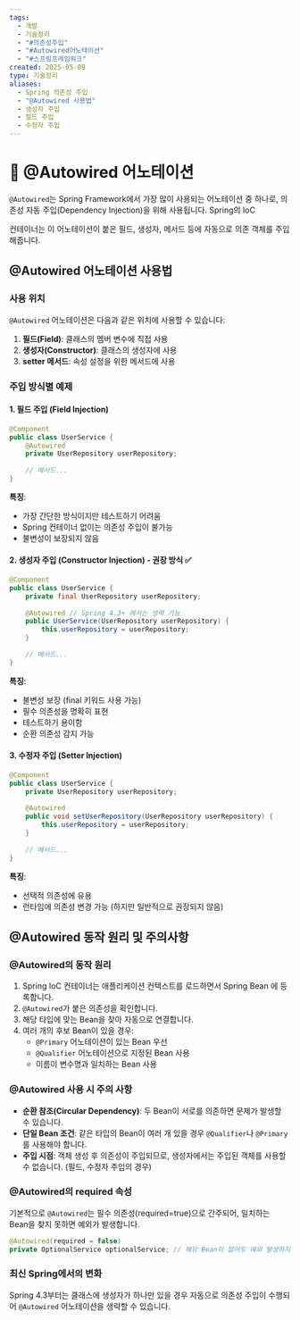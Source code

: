 ```yaml
---
tags:
  - 개발
  - 기술정리
  - "#의존성주입"
  - "#Autowired어노테이션"
  - "#스프링프레임워크"
created: 2025-05-08
type: 기술정리
aliases:
  - Spring 의존성 주입
  - "@Autowired 사용법"
  - 생성자 주입
  - 필드 주입
  - 수정자 주입
---
```


# 📘 @Autowired 어노테이션

`@Autowired`는 Spring Framework에서 가장 많이 사용되는 어노테이션 중 하나로, 의존성 자동 주입(Dependency Injection)을 위해 사용됩니다. Spring의  IoC 

컨테이너는 이 어노테이션이 붙은 필드, 생성자, 메서드 등에 자동으로 의존 객체를 주입해줍니다.

## @Autowired 어노테이션 사용법

### 사용 위치

`@Autowired` 어노테이션은 다음과 같은 위치에 사용할 수 있습니다:

1. **필드(Field)**: 클래스의 멤버 변수에 직접 사용
2. **생성자(Constructor)**: 클래스의 생성자에 사용
3. **setter 메서드**: 속성 설정을 위한 메서드에 사용

### 주입 방식별 예제

#### 1. 필드 주입 (Field Injection)

```java
@Component
public class UserService {
    @Autowired
    private UserRepository userRepository;
    
    // 메서드...
}
```

**특징**:
- 가장 간단한 방식이지만 테스트하기 어려움
- Spring 컨테이너 없이는 의존성 주입이 불가능
- 불변성이 보장되지 않음

#### 2. 생성자 주입 (Constructor Injection) - 권장 방식 ✅

```java
@Component
public class UserService {
    private final UserRepository userRepository;
    
    @Autowired // Spring 4.3+ 에서는 생략 가능
    public UserService(UserRepository userRepository) {
        this.userRepository = userRepository;
    }
    
    // 메서드...
}
```

**특징**:
- 불변성 보장 (final 키워드 사용 가능)
- 필수 의존성을 명확히 표현
- 테스트하기 용이함
- 순환 의존성 감지 가능

#### 3. 수정자 주입 (Setter Injection)

```java
@Component
public class UserService {
    private UserRepository userRepository;
    
    @Autowired
    public void setUserRepository(UserRepository userRepository) {
        this.userRepository = userRepository;
    }
    
    // 메서드...
}
```

**특징**:
- 선택적 의존성에 유용
- 런타임에 의존성 변경 가능 (하지만 일반적으로 권장되지 않음)

## @Autowired 동작 원리 및 주의사항

### @Autowired의 동작 원리

1. Spring IoC 컨테이너는 애플리케이션 컨텍스트를 로드하면서 Spring Bean 에 등록합니다.
2. `@Autowired`가 붙은 의존성을 확인합니다.
3. 해당 타입에 맞는 Bean을 찾아 자동으로 연결합니다.
4. 여러 개의 후보 Bean이 있을 경우:
   - `@Primary` 어노테이션이 있는 Bean 우선
   - `@Qualifier` 어노테이션으로 지정된 Bean 사용
   - 이름이 변수명과 일치하는 Bean 사용

### @Autowired 사용 시 주의 사항

- **순환 참조(Circular Dependency)**: 두 Bean이 서로를 의존하면 문제가 발생할 수 있습니다.
- **단일 Bean 조건**: 같은 타입의 Bean이 여러 개 있을 경우 `@Qualifier`나 `@Primary`를 사용해야 합니다.
- **주입 시점**: 객체 생성 후 의존성이 주입되므로, 생성자에서는 주입된 객체를 사용할 수 없습니다. (필드, 수정자 주입의 경우)

### @Autowired의 required 속성

기본적으로 `@Autowired`는 필수 의존성(required=true)으로 간주되어, 일치하는 Bean을 찾지 못하면 예외가 발생합니다.

```java
@Autowired(required = false)
private OptionalService optionalService; // 해당 Bean이 없어도 예외 발생하지 않음
```

### 최신 Spring에서의 변화

Spring 4.3부터는 클래스에 생성자가 하나만 있을 경우 자동으로 의존성 주입이 수행되어 `@Autowired` 어노테이션을 생략할 수 있습니다.
